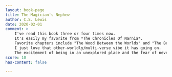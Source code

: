 ```yaml
---
layout: book-page
title: The Magician's Nephew
author: C.S. Lewis
date: 2020-02-01
comment: >
    I've read this book three or four times now. 
    It's easily my favorite from *The Chronicles Of Narnia*. 
    Favorite chapters include "The Wood Between the Worlds" and "The Bell and the Hammer". 
    I just love that other-worldly/multi-verse vibe it has going on. 
    The excitement of being in an unexplored place and the fear of never getting home make me feel pleasantly queasy.
score: 10
has-content: false

---
```

